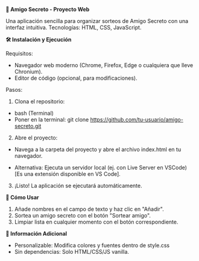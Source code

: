 **🎄 Amigo Secreto - Proyecto Web**

Una aplicación sencilla para organizar sorteos de Amigo Secreto con una interfaz intuitiva.
Tecnologías: HTML, CSS, JavaScript.

**🛠 Instalación y Ejecución**

Requisitos:
- Navegador web moderno (Chrome, Firefox, Edge o cualquiera que lleve Chronium).
- Editor de código (opcional, para modificaciones).

Pasos:
1. Clona el repositorio:
- bash (Terminal)
- Poner en la terminal: git clone https://github.com/tu-usuario/amigo-secreto.git

2. Abre el proyecto:

- Navega a la carpeta del proyecto y abre el archivo index.html en tu navegador.

- Alternativa: Ejecuta un servidor local (ej. con Live Server en VSCode) [Es una extensión disponible en VS Code].

3. ¡Listo! La aplicación se ejecutará automáticamente.

**🚀 Cómo Usar**

1. Añade nombres en el campo de texto y haz clic en "Añadir".
2. Sortea un amigo secreto con el botón "Sortear amigo".
3. Limpiar lista en cualquier momento con el botón correspondiente.

**🌟 Información Adicional**

- Personalizable: Modifica colores y fuentes dentro de style.css
- Sin dependencias: Solo HTML/CSS/JS vanilla.
